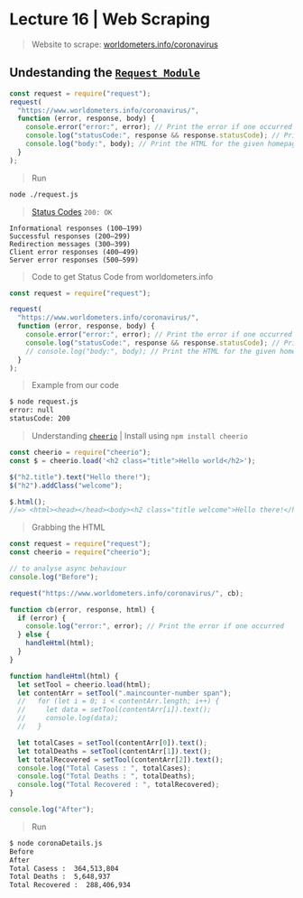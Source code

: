 # Lecture 16 | Web Scraping

> Website to scrape: [worldometers.info/coronavirus](https://www.worldometers.info/coronavirus/)

## Undestanding the [`Request Module`](https://www.npmjs.com/package/request)

```js
const request = require("request");
request(
  "https://www.worldometers.info/coronavirus/",
  function (error, response, body) {
    console.error("error:", error); // Print the error if one occurred
    console.log("statusCode:", response && response.statusCode); // Print the response status code if a response was received
    console.log("body:", body); // Print the HTML for the given homepage.
  }
);
```

> Run

```bash
node ./request.js
```

> [Status Codes](https://developer.mozilla.org/en-US/docs/Web/HTTP/Status) `200: OK`

```text
Informational responses (100–199)
Successful responses (200–299)
Redirection messages (300–399)
Client error responses (400–499)
Server error responses (500–599)
```

> Code to get Status Code from worldometers.info

```js
const request = require("request");

request(
  "https://www.worldometers.info/coronavirus/",
  function (error, response, body) {
    console.error("error:", error); // Print the error if one occurred
    console.log("statusCode:", response && response.statusCode); // Print the response status code if a response was received
    // console.log("body:", body); // Print the HTML for the given homepage.
  }
);
```

> Example from our code

```bash
$ node request.js
error: null
statusCode: 200
```

> Understanding [`cheerio`](https://www.npmjs.com/package/cheerio) | Install using `npm install cheerio`

```js
const cheerio = require("cheerio");
const $ = cheerio.load('<h2 class="title">Hello world</h2>');

$("h2.title").text("Hello there!");
$("h2").addClass("welcome");

$.html();
//=> <html><head></head><body><h2 class="title welcome">Hello there!</h2></body></html>
```

> Grabbing the HTML

```js
const request = require("request");
const cheerio = require("cheerio");

// to analyse async behaviour
console.log("Before");

request("https://www.worldometers.info/coronavirus/", cb);

function cb(error, response, html) {
  if (error) {
    console.log("error:", error); // Print the error if one occurred
  } else {
    handleHtml(html);
  }
}

function handleHtml(html) {
  let setTool = cheerio.load(html);
  let contentArr = setTool(".maincounter-number span");
  //   for (let i = 0; i < contentArr.length; i++) {
  //     let data = setTool(contentArr[i]).text();
  //     console.log(data);
  //   }

  let totalCases = setTool(contentArr[0]).text();
  let totalDeaths = setTool(contentArr[1]).text();
  let totalRecovered = setTool(contentArr[2]).text();
  console.log("Total Casess : ", totalCases);
  console.log("Total Deaths : ", totalDeaths);
  console.log("Total Recovered : ", totalRecovered);
}

console.log("After");
```

> Run

```bash
$ node coronaDetails.js
Before
After
Total Casess :  364,513,804
Total Deaths :  5,648,937
Total Recovered :  288,406,934
```
